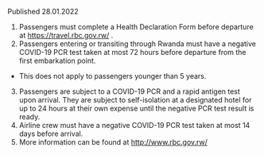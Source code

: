 Published 28.01.2022
1. Passengers must complete a Health Declaration Form before departure at <a href="https://travel.rbc.gov.rw/">https://travel.rbc.gov.rw/</a> .
2. Passengers entering or transiting through Rwanda must have a negative COVID-19 PCR test taken at most 72 hours before departure from the first embarkation point.
- This does not apply to passengers younger than 5 years.
3. Passengers are subject to a COVID-19 PCR and a rapid antigen test upon arrival. They are subject to self-isolation at a designated hotel for up to 24 hours at their own expense until the negative PCR test result is ready.
4. Airline crew must have a negative COVID-19 PCR test taken at most 14 days before arrival.
5. More information can be found at <a href="http://www.rbc.gov.rw/">http://www.rbc.gov.rw/</a>